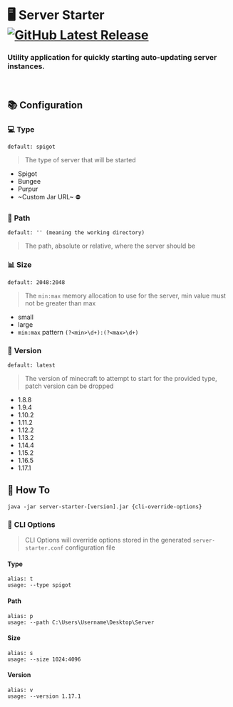 # :desktop_computer: Server Starter [![GitHub Latest Release](https://img.shields.io/github/v/release/Sxtanna/server-starter?style=flat-square)](https://github.com/Sxtanna/server-starter/releases)
### **Utility application for quickly starting auto-updating server instances.**


<br/>

## :books: Configuration 

### :computer: **Type** 
`default: spigot`
> The type of server that will be started
 - Spigot
 - Bungee
 - Purpur
 - ~Custom Jar URL~ :no_entry:

### :file_folder: **Path**
`default: '' (meaning the working directory)`
> The path, absolute or relative, where the server should be

### :bar_chart: **Size**
`default: 2048:2048`
> The `min:max` memory allocation to use for the server, min value must not be greater than max
 - small
 - large
 - `min:max` pattern `(?<min>\d+):(?<max>\d+)`
 
### :gem: **Version**
 `default: latest`
> The version of minecraft to attempt to start for the provided type, patch version can be dropped
 - 1.8.8
 - 1.9.4
 - 1.10.2
 - 1.11.2
 - 1.12.2
 - 1.13.2
 - 1.14.4
 - 1.15.2
 - 1.16.5
 - 1.17.1
 
 
## :scroll: **How To**

`java -jar server-starter-[version].jar {cli-override-options}`

### :notebook: **CLI Options**
> CLI Options will override options stored in the generated `server-starter.conf` configuration file

#### Type
```
alias: t
usage: --type spigot
```
#### Path
```
alias: p
usage: --path C:\Users\Username\Desktop\Server
```
#### Size
```
alias: s
usage: --size 1024:4096
```
#### Version
```
alias: v
usage: --version 1.17.1
```
